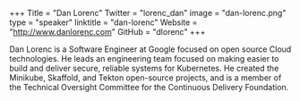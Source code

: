 +++
Title = "Dan Lorenc"
Twitter = "lorenc_dan"
image = "dan-lorenc.png"
type = "speaker"
linktitle = "dan-lorenc"
Website = "http://www.danlorenc.com"
GitHub = "dlorenc"
+++

Dan Lorenc is a Software Engineer at Google focused on open source Cloud technologies. He leads an engineering team focused on making easier to build and deliver secure, reliable systems for Kubernetes. He created the Minikube, Skaffold, and Tekton open-source projects, and is a member of the Technical Oversight Committee for the Continuous Delivery Foundation.
